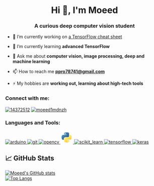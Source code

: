 <h1 align="center">Hi 👋, I'm Moeed</h1>
<h3 align="center">A curious deep computer vision student</h3>

- 🔭 I’m currently working on [a TensorFlow cheat sheet](https://github.com/Moeed1mdnzh/TF-Tutorials)

- 🌱 I’m currently learning **advanced TensorFlow**

- 💬 Ask me about **computer vision, image processing, deep and machine learning**

- 📫 How to reach me **ppro78741@gmail.com**

- ⚡ My hobbies are **working out, learning about high-tech tools**

<h3 align="left">Connect with me:</h3>
<p align="left">
<a href="https://stackoverflow.com/users/14372512" target="blank"><img align="center" src="https://raw.githubusercontent.com/rahuldkjain/github-profile-readme-generator/master/src/images/icons/Social/stack-overflow.svg" alt="14372512" height="30" width="40" /></a>
<a href="https://kaggle.com/moeed1mdnzh" target="blank"><img align="center" src="https://raw.githubusercontent.com/rahuldkjain/github-profile-readme-generator/master/src/images/icons/Social/kaggle.svg" alt="moeed1mdnzh" height="30" width="40" /></a>
</p>

<h3 align="left">Languages and Tools:</h3>
<p align="left"> <a href="https://www.arduino.cc/" target="_blank"> <img src="https://cdn.worldvectorlogo.com/logos/arduino-1.svg" alt="arduino" width="40" height="40"/> </a> <a href="https://git-scm.com/" target="_blank"> <img src="https://www.vectorlogo.zone/logos/git-scm/git-scm-icon.svg" alt="git" width="40" height="40"/> </a> <a href="https://opencv.org/" target="_blank"> <img src="https://www.vectorlogo.zone/logos/opencv/opencv-icon.svg" alt="opencv" width="40" height="40"/> </a> <a href="https://www.python.org" target="_blank"> <img src="https://raw.githubusercontent.com/devicons/devicon/master/icons/python/python-original.svg" alt="python" width="40" height="40"/> </a> <a href="https://scikit-learn.org/" target="_blank"> <img src="https://upload.wikimedia.org/wikipedia/commons/0/05/Scikit_learn_logo_small.svg" alt="scikit_learn" width="40" height="40"/> </a> <a href="https://www.tensorflow.org" target="_blank"> <img src="https://www.vectorlogo.zone/logos/tensorflow/tensorflow-icon.svg" alt="tensorflow" width="40" height="40"/> </a> <a href="https://keras.io" target="_blank"> <img src="https://upload.wikimedia.org/wikipedia/commons/a/ae/Keras_logo.svg" alt="keras" width="40" height="40"/> </a> </p>

##  &#x1f4c8; GitHub Stats

[![Moeed's GitHub stats](https://github-readme-stats.vercel.app/api?username=Moeed1mdnzh&show_icons=true&theme=midnight-purple)](https://github.com/anuraghazra/github-readme-stats)
<br/>
[![Top Langs](https://github-readme-stats.vercel.app/api/top-langs/?username=Moeed1mdnzh&show_icons=true&theme=chartreuse-dark)](https://github.com/anuraghazra/github-readme-stats)

